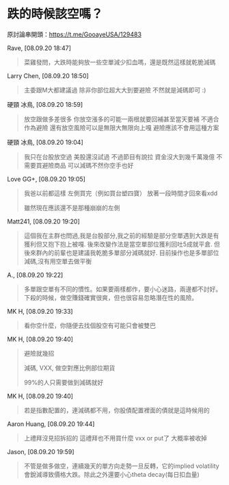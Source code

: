 # 跌的時候該空嗎？

原討論串開頭：<https://t.me/GooayeUSA/129483>

Rave, [08.09.20 18:47]

> 菜雞發問，大跌時能夠放一些空單減少扣血嗎，還是既然這樣就乾脆減碼

Larry Chen, [08.09.20 18:50]

> 主委跟M大都建議過  除非你部位超大大到要避險   不然就是減碼即可   :)

硬頸 冰鳥, [08.09.20 18:59]

> 放空跟做多差很多
> 你放空漲多的可能一兩根就要回補甚至當天要補
> 不適合作為避險
> 還有放空風險可以是無限大無限向上嘎 
> 避險應該不會用這種方案

硬頸 冰鳥, [08.09.20 19:04]

> 我只在台股放空過 美股還沒試過
> 不過節目有說拉
> 資金沒大到幾千萬幾億
> 不需要買避險商品
> 可以減碼不然你空手也好

Love GG+, [08.09.20 19:05]

> 我爸以前都這樣 左側買完（例如買台塑四寶） 放著一段時間才回來看xdd
> 
> 雖然現在應該還不是那種崩崩的左側

Matt241, [08.09.20 19:20]

> 這個我在主群也問過,我是台股部分,我之前的經驗是部分空單遇到大跌是有獲利但又抱下抱上被嘎.
> 後來改變作法是當空單部位獲利回吐5成就平倉. 但後來群內的前輩也是建議我乾脆多單部分減碼就好.
> 目前操作也是多單部位減碼,沒有用空單去做平衡

A., [08.09.20 19:22]

> 多單跟空單有不同的慣性。如果要兩樣都作，要小心迷路，兩邊都不討好。下殺的時候，做空賺錢確實很爽，但也很容易忽略潛在性的風險。

MK H, [08.09.20 19:33]

> 看你空什麼，你隨便去找個股空有可能只會被雙巴

MK H, [08.09.20 19:40]

> 避險就幾招 
> 
> 減碼, VXX, 做空對應比例部位期貨
> 
> 99%的人只需要做到減碼就好

MK H, [08.09.20 19:40]

> 若是指數配置的，連減碼都不用，你股債配置裡面的債就是這時候用的

Aaron Huang, [08.09.20 19:44]

> 上禮拜沒見招拆招的 這禮拜也不用買什麼 vxx or put了 大概率被收掉

Jason, [08.09.20 19:59]

> 不管是做多做空，連續幾天的單方向走勢一旦反轉，它的implied volatility會銳減導致價格大跌。除此之外還要小心theta decay(每日扣血量)
